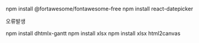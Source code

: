 npm install @fortawesome/fontawesome-free
npm install react-datepicker
<!-- GanttChart -->
<!-- npm install react-gantt-timeline --> 오류발생
<!-- npm install moment
npm install frappe-gantt-react
npm install react-ganttastic -->

npm install dhtmlx-gantt
npm install xlsx
npm install xlsx html2canvas
